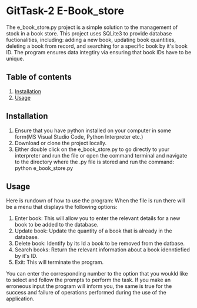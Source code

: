 # GitTask-2 E-Book_store

The e_book_store.py project is a simple solution to the management of stock in a book store. This project uses SQLite3 to provide database fuctionalities, including: adding a new book, updating book quantities, deleting a book from record, and searching for a specific book by it's book ID. The program ensures data integtiry via ensuring that book IDs have to be unique.

## Table of contents
1. [Installation](#installation)
2. [Usage](#usage)

## Installation
1. Ensure that you have python installed on your computer in some form(MS Visual Studio Code, Python Interpreter etc.)
2. Download or clone the project locally.
3. Either double click on the e_book_store.py to go directly to your interpreter and run the file or open the command terminal and navigate to the directory where the .py file is stored and run the command: python e_book_store.py

## Usage

Here is rundown of how to use the program:
When the file is run there will be a menu that displays the following options:
1. Enter book: This will allow you to enter the relevant details for a new book to be added to the database.
2. Update book: Update the quantity of a book that is already in the database.   
3. Delete book: Identify by its Id a book to be removed from the datbase.
4. Search books: Return the relevant information about a book idenntiefied by it's ID.
0. Exit: This will terminate the program.

You can enter the corresponding number to the option that you woukld like to select and follow the prompts to perform the task.
If you make an erroneous input the program will inform you, the same is true for the success and failure of operations performed during the use of the application.
